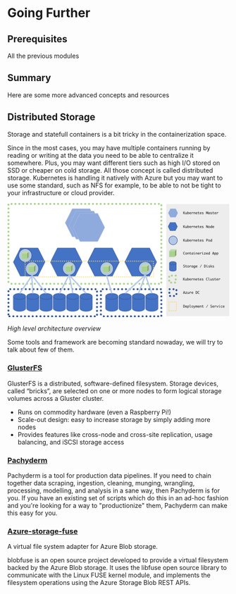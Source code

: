 # Going Further

## Prerequisites

All the previous modules

## Summary

Here are some more advanced concepts and resources
  
## Distributed Storage

Storage and statefull containers is a bit tricky in the containerization space. 

Since in the most cases, you may have multiple containers running by reading or writing at the data you need to be able to centralize it somewhere. Plus, you may want different tiers such as high I/O stored on SSD or cheaper on cold storage. All those concept is called distributed storage. Kubernetes is handling it natively with Azure but you may want to use some standard, such as NFS for example, to be able to not be tight to your infrastructure or cloud provider.

![](NFSonAzureConcept.png)

*High level architecture overview*

Some tools and framework are becoming standard nowaday, we will try to talk about few of them.

### [GlusterFS](http://www.gluster.org/)

GlusterFS is a distributed, software-defined filesystem.
Storage devices, called “bricks”, are selected on one or more nodes to form logical storage volumes across a Gluster cluster.
- Runs on commodity hardware (even a Raspberry Pi!)
- Scale-out design: easy to increase storage by simply adding more nodes
- Provides features like cross-node and cross-site replication, usage balancing, and iSCSI storage access

### [Pachyderm](http://pachyderm.io/)

Pachyderm is a tool for production data pipelines. If you need to chain together data scraping, ingestion, cleaning, munging, wrangling, processing, modelling, and analysis in a sane way, then Pachyderm is for you. If you have an existing set of scripts which do this in an ad-hoc fashion and you're looking for a way to "productionize" them, Pachyderm can make this easy for you.

### [Azure-storage-fuse](https://github.com/Azure/azure-storage-fuse)

A virtual file system adapter for Azure Blob storage.

blobfuse is an open source project developed to provide a virtual filesystem backed by the Azure Blob storage. It uses the libfuse open source library to communicate with the Linux FUSE kernel module, and implements the filesystem operations using the Azure Storage Blob REST APIs.